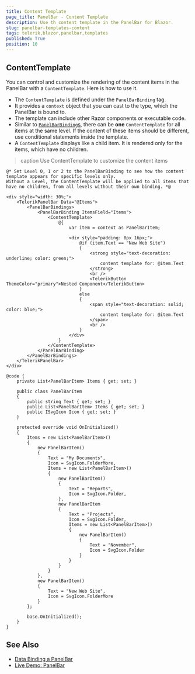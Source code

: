 ```yaml
---
title: Content Template
page_title: PanelBar - Content Template
description: Use th content template in the PanelBar for Blazor.
slug: panelbar-templates-content
tags: telerik,blazor,panelbar,templates
published: True
position: 10
---
```


## ContentTemplate

You can control and customize the rendering of the content items in the PanelBar with a `ContentTemplate`. Here is how to use it.

* The `ContentTemplate` is defined under the `PanelBarBinding` tag.
* It provides a `context` object that you can cast to the type, which the PanelBar is bound to.
* The template can include other Razor components or executable code.
* Similar to [`PanelBarBinding`s](slug://panelbar-data-binding-overview), there can be **one** `ContentTemplate` for all items at the same level. If the content of these items should be different, use conditional statements inside the template.
* A `ContentTemplate` displays like a child item. It is rendered only for the items, which have no children.

>caption Use ContentTemplate to customize the content items

````RAZOR
@* Set Level 0, 1 or 2 to the PanelBarBinding to see how the content template appears for specific levels only.
Without a Level, the ContentTemplate will be applied to all items that have no children, from all levels without their own binding. *@

<div style="width: 30%;">
    <TelerikPanelBar Data="@Items">
        <PanelBarBindings>
            <PanelBarBinding ItemsField="Items">
                <ContentTemplate>
                    @{
                        var item = context as PanelBarItem;

                        <div style="padding: 8px 16px;">
                            @if (item.Text == "New Web Site")
                            {
                                <strong style="text-decoration: underline; color: green;">
                                    content template for: @item.Text
                                </strong>
                                <br />
                                <TelerikButton ThemeColor="primary">Nested Component</TelerikButton>
                            }
                            else
                            {
                                <span style="text-decoration: solid; color: blue;">
                                    content template for: @item.Text
                                </span>
                                <br />
                            }
                        </div>
                    }
                </ContentTemplate>
            </PanelBarBinding>
        </PanelBarBindings>
    </TelerikPanelBar>
</div>

@code {
    private List<PanelBarItem> Items { get; set; }

    public class PanelBarItem
    {
        public string Text { get; set; }
        public List<PanelBarItem> Items { get; set; }
        public ISvgIcon Icon { get; set; }
    }

    protected override void OnInitialized()
    {
        Items = new List<PanelBarItem>()
        {
            new PanelBarItem()
            {
                Text = "My Documents",
                Icon = SvgIcon.FolderMore,
                Items = new List<PanelBarItem>()
                {
                    new PanelBarItem()
                    {
                        Text = "Reports",
                        Icon = SvgIcon.Folder,
                    },
                    new PanelBarItem
                    {
                        Text = "Projects",
                        Icon = SvgIcon.Folder,
                        Items = new List<PanelBarItem>()
                        {
                            new PanelBarItem()
                            {
                                Text = "November",
                                Icon = SvgIcon.Folder
                            }
                        }
                    }
                }
            },
            new PanelBarItem()
            {
                Text = "New Web Site",
                Icon = SvgIcon.FolderMore
            }
        };

        base.OnInitialized();
    }
}
````

## See Also

  * [Data Binding a PanelBar](slug://panelbar-data-binding-overview)
  * [Live Demo: PanelBar](https://demos.telerik.com/blazor-ui/panelbar/overview)
